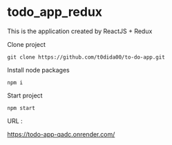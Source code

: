 

# todo_app_redux

This is the application created by ReactJS + Redux

Clone project 

```
git clone https://github.com/t0dida00/to-do-app.git
```

Install node packages
```
npm i 
```
Start project
```
npm start
```

URL :

https://todo-app-qadc.onrender.com/
